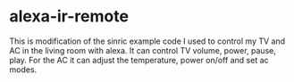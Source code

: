 # alexa-ir-remote

This is modification of the sinric example code I used to control my TV and AC in the living room with alexa. It can control TV volume, power, pause, play. For the AC it can adjust the temperature, power on/off and set ac modes.
